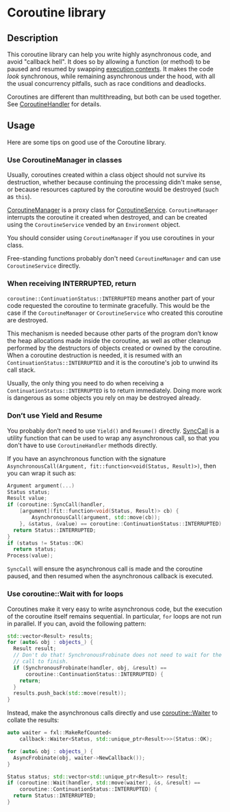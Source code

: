 # Coroutine library

## Description
This coroutine library can help you write highly asynchronous code, and avoid
"callback hell". It does so by allowing a function (or method) to be paused and
resumed by swapping [execution contexts](context/context.h). It makes the code
*look* synchronous, while remaining asynchronous under the hood, with all the
usual concurrency pitfalls, such as race conditions and deadlocks.

Coroutines are different than multithreading, but both can be used together.
See [CoroutineHandler](coroutine.h) for details.

## Usage

Here are some tips on good use of the Coroutine library.

### Use CoroutineManager in classes

Usually, coroutines created within a class object should not survive its
destruction, whether because continuing the processing didn't make sense, or
because resources captured by the coroutine would be destroyed (such as `this`).

[CoroutineManager](coroutine_manager.h) is a proxy class for
[CoroutineService](coroutine.h). `CoroutineManager` interrupts the coroutine it
created when destroyed, and can be created using the `CoroutineService` vended
by an `Environment` object.

You should consider using `CoroutineManager` if you use coroutines in your
class.

Free-standing functions probably don't need `CoroutineManager` and can use
`CoroutineService` directly.

### When receiving INTERRUPTED, return

`coroutine::ContinuationStatus::INTERRUPTED` means another part of your code
requested the coroutine to terminate gracefully. This would be the case if the
`CoroutineManager` or `CoroutineService` who created this coroutine are
destroyed.

This mechanism is needed because other parts of the program don’t know the heap
allocations made inside the coroutine, as well as other cleanup performed by
the destructors of objects created or owned by the coroutine. When a coroutine
destruction is needed, it is resumed with an `ContinuationStatus::INTERRUPTED`
and it is the coroutine's job to unwind its call stack.

Usually, the only thing you need to do when receiving a
`ContinuationStatus::INTERRUPTED` is to return immediately. Doing more work is
dangerous as some objects you rely on may be destroyed already.


### Don’t use Yield and Resume

You probably don’t need to use `Yield()` and `Resume()` directly.
[SyncCall](coroutine.h) is a utility function that can be used to wrap any
asynchronous call, so that you don't have to use `CoroutineHandler` methods
directly.

If you have an asynchronous function with the signature
`AsynchronousCall(Argument, fit::function<void(Status, Result)>)`, then you can
wrap it such as:
``` cpp
Argument argument(...)
Status status;
Result value;
if (coroutine::SyncCall(handler,
    [argument](fit::function<void(Status, Result)> cb) {
        AsynchronousCall(argument, std::move(cb));
    }, &status, &value) == coroutine::ContinuationStatus::INTERRUPTED) {
  return Status::INTERRUPTED;
}
if (status != Status::OK)
  return status;
Process(value);
```

`SyncCall` will ensure the asynchronous call is made and the coroutine paused,
and then resumed when the asynchronous callback is executed.


### Use coroutine::Wait with for loops

Coroutines make it very easy to write asynchronous code, but the execution of
the coroutine itself remains sequential. In particular, `for` loops are not run
in parallel. If you can, avoid the following pattern:
``` cpp
std::vector<Result> results;
for (auto& obj : objects_) {
  Result result;
  // Don't do that! SynchronousFrobinate does not need to wait for the previous
  // call to finish.
  if (SynchronousFrobinate(handler, obj, &result) ==
      coroutine::ContinuationStatus::INTERRUPTED) {
    return;
  }
  results.push_back(std::move(result));
}
```

Instead, make the asynchronous calls directly and use
[coroutine::Waiter](coroutine_waiter.h) to collate the results:
``` cpp
auto waiter = fxl::MakeRefCounted<
    callback::Waiter<Status, std::unique_ptr<Result>>>(Status::OK);

for (auto& obj : objects_) {
  AsyncFrobinate(obj, waiter->NewCallback());
}

Status status; std::vector<std::unique_ptr<Result>> result;
if (coroutine::Wait(handler, std::move(waiter), &s, &result) ==
    coroutine::ContinuationStatus::INTERRUPTED) {
  return Status::INTERRUPTED;
}
```
